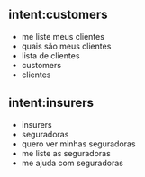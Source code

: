 ## intent:customers
- me liste meus clientes
- quais são meus clientes
- lista de clientes
- customers
- clientes

## intent:insurers
- insurers
- seguradoras
- quero ver minhas seguradoras
- me liste as seguradoras
- me ajuda com seguradoras
